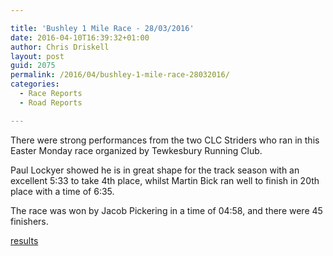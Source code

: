 ```yaml
---

title: 'Bushley 1 Mile Race - 28/03/2016'
date: 2016-04-10T16:39:32+01:00
author: Chris Driskell
layout: post
guid: 2075
permalink: /2016/04/bushley-1-mile-race-28032016/
categories:
  - Race Reports
  - Road Reports

---
```

There were strong performances from the two CLC Striders who ran in this Easter Monday race organized by Tewkesbury Running Club.

Paul Lockyer showed he is in great shape for the track season with an excellent 5:33 to take 4th place, whilst Martin Bick ran well to finish in 20th place with a time of 6:35.

The race was won by Jacob Pickering in a time of 04:58, and there were 45 finishers.

[results](http://media.wix.com/ugd/a64247_7ea1db6c136b40788631b0417d925ca0.pdf)

&nbsp;